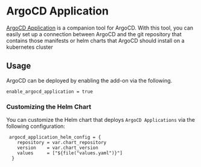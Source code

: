 # ArgoCD Application

[ArgoCD Application](https://argo-cd.readthedocs.io/en/stable/operator-manual/declarative-setup/#applications) is a companion tool for ArgoCD. With this tool, you can easily set up a connection between ArgoCD and the git repository that contains those manifests or helm charts that ArgoCD should install on a kubernetes cluster


## Usage

ArgoCD can be deployed by enabling the add-on via the following.

```hcl
enable_argocd_application = true
```



### Customizing the Helm Chart

You can customize the Helm chart that deploys `ArgoCD Applications` via the following configuration:

```hcl
 argocd_application_helm_config = {
    repository = var.chart_repository
    version    = var.chart_version
    values     = ["${file("values.yaml")}"]
  }
```

